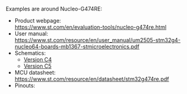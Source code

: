 

Examples are around Nucleo-G474RE:
- Product webpage:\
  https://www.st.com/en/evaluation-tools/nucleo-g474re.html
- User manual:\
  https://www.st.com/resource/en/user_manual/um2505-stm32g4-nucleo64-boards-mb1367-stmicroelectronics.pdf
- Schematics:
  - [Version C4](https://www.st.com/content/ccc/resource/technical/layouts_and_diagrams/schematic_pack/group1/69/2a/24/ce/d1/1b/45/21/mb1367-g474re-c04_schematic/files/mb1367-g474re-c04_schematic.pdf/jcr:content/translations/en.mb1367-g474re-c04_schematic.pdf)
  - [Version C5](https://www.st.com/content/ccc/resource/technical/layouts_and_diagrams/schematic_pack/group2/1b/9c/5b/31/84/50/43/1b/MB1367-G474RE-C05_Schematic/files/MB1367-G474RE-C05_Schematic.PDF/jcr:content/translations/en.MB1367-G474RE-C05_Schematic.PDF)
- MCU datasheet:\
  https://www.st.com/resource/en/datasheet/stm32g474re.pdf
- Pinouts:
